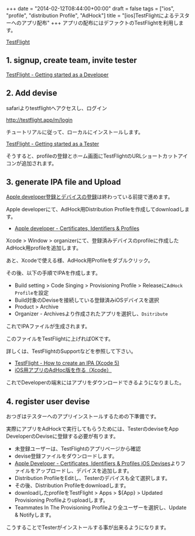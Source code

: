 +++
date = "2014-02-12T08:44:00+00:00"
draft = false
tags = ["ios", "profile", "distribution Profile", "AdHock"]
title = "[ios]TestFlightによるテスターへのアプリ配布"
+++
アプリの配布にはデファクトのTestFlightを利用します。

[TestFlight](https://testflightapp.com)

## 1. signup, create team, invite tester

[TestFlight - Getting started as a Developer](http://help.testflightapp.com/customer/portal/articles/1352859-getting-started-as-a-developer)


## 2. Add devise

safariよりtestflightへアクセスし、ログイン

<http://testflight.app/m/login>

チュートリアルに従って、ローカルにインストールします。

[TestFlight - Getting started as a Tester](http://help.testflightapp.com/customer/portal/articles/1339397-getting-started-as-a-tester#connecting_device)

そうすると、profileの登録とホーム画面にTestFlightのURLショートカットアイコンが追加されます。

## 3. generate IPA file and Upload

[Apple developer登録とデバイスの登録](http://threetreeslight.com/post/73186816257/iphone-application)は終わっている前提で進めます。

Apple developerにて、AdHock用Distribution Profileを作成してdownloadします。

* [Apple developer - Certificates, Identifiers & Profiles](https://developer.apple.com/account/ios/profile/profileList.action)

Xcode > Window > organizerにて、登録済みデバイスのprofileに作成したAdHock用profileを追加します。

あと、Xcodeで使える様、AdHock用Profileをダブルクリック。

その後、以下の手順でIPAを作成します。

* Build setting > Code Singing > Provisioning Profile > Releaseに`AdHock Profile`を設定
* Build対象のDeviseを接続している登録済みiOSデバイスを選択
* Product > Archive
* Organizer - Archivesより作成されたアプリを選択し、`Dsitribute`

これでIPAファイルが生成されます。

このファイルをTestFlightに上げればOKです。

詳しくは、TestFlightのSupportなどを参照して下さい。

* [TestFlight - How to create an IPA (Xcode 5)](http://help.testflightapp.com/customer/portal/articles/1333914-how-to-create-an-ipa-xcode-5-)
* [iOS用アプリのAdHoc版を作る（Xcode）](http://mushikago.com/i/?p=2083)


これでDeveloperの端末にはアプリをダウンロードできるようになりました。


## 4. register user devise

おつぎはテスターへのアプリインストールするための下準備です。

実際にアプリをAdHockで実行してもらうためには、TesterのdeviseをApp DeveloperのDeviseに登録する必要が有ります。

* 未登録ユーザーは、TestFlightのアプリページから確認
* devise登録ファイルをダウンロードします。
* [Apple Developer - Certificates, Identifiers & Profiles iOS Devises](https://developer.apple.com/account/ios/device/deviceList.action)よりファイルをアップロードし、デバイスを追加します。
* Distribution ProfileをEditし、Testerのデバイスも全て選択します。
* その後、Distribution Profileをdownloadします。
* downloadしたprofileをTestFlight > Apps > ${App} > Updated Provisioning Profileよりuploadします。
* Teammates In The Provisioning Profileより全ユーザーを選択し、Update & Notifyします。

こうすることでTesterがインストールする事が出来るようになります。
